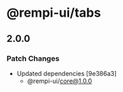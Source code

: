 # @rempi-ui/tabs

## 2.0.0

### Patch Changes

- Updated dependencies [9e386a3]
  - @rempi-ui/core@1.0.0

